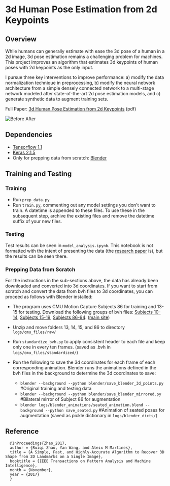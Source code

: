 # 3d Human Pose Estimation from 2d Keypoints



## Overview

While humans can generally estimate with ease the 3d pose of a human in a 2d image, 3d pose estimation remains a challenging problem for machines. This project improves an algorithm that estimates 3d keypoints of human poses with 2d keypoints as the only input.

I pursue three key interventions to improve performance: a) modify the data normalization technique in preprocessing, b) modify the neural network architecture from a simple densely connected network to a multi-stage network modeled after state-of-the-art 2d pose estimation models, and c) generate synthetic data to augment training sets.

Full Paper: [3d Human Pose Estimation from 2d Keypoints](https://github.com/rludlow/3d-pose-2d-keypoints/blob/present/Ludlow_3d_pose_2d_keypoints.pdf) (pdf)

![Before After](https://github.com/rludlow/3d-pose-2d-keypoints/blob/present/utils/pose_before_after_colors.png)

## Dependencies
- [Tensorflow 1.1](https://www.tensorflow.org/)
- [Keras 2.1.5](https://keras.io/)
- Only for prepping data from scratch: [Blender](https://www.blender.org/)

## Training and Testing

### Training
- Run `prep_data.py`
- Run `train.py`, commenting out any model settings you don't want to train. A datetime is appended to these files. To use these in the subsequent step, archive the existing files and remove the datetime suffix of your new files.

### Testing
Test results can be seen in `model_analysis.ipynb`. This notebook is not formatted with the intent of presenting the data (the [research paper](https://github.com/rludlow/3d-pose-2d-keypoints/blob/present/Ludlow_3d_pose_2d_keypoints.pdf) is), but the results can be seen there.

### Prepping Data from Scratch

For the instructions in the sub-sections above, the data has already been downloaded and converted into 3d coordinates. If you want to start from scratch and convert the data from bvh files to 3d coordinates, you can proceed as follows with Blender installed:

- The program uses CMU Motion Capture Subjects 86 for training and 13-15 for testing. Download the following groups of bvh files:       [Subjects 10-14](http://www.mediafire.com/?z6pr5bk3h1o5045),
			[Subjects 15-19](http://www.mediafire.com/?cu0a99w1day8hnr),
			[Subjects 86-94](http://www.mediafire.com/?r6y8sc60mabhneu). ([main site](https://sites.google.com/a/cgspeed.com/cgspeed/motion-capture/cmu-bvh-conversion))



- Unzip and move folders 13, 14, 15, and 86 to directory `logs/cmu_files/raw/`

- Run `standardize_bvh.py` to apply consistent header to each file and keep only one in every ten frames. (saved as .bvh in `logs/cmu_files/standardized/`)

- Run the following to save the 3d coordinates for each frame of each corresponding animation. Blender runs the animations defined in the bvh files in the background to determine the 3d coordinates to save:
    - `blender --background --python blender/save_blender_3d_points.py` #Original training and testing data
    - `blender --background --python blender/save_blender_mirrored.py` #Bilateral mirror of Subject 86 for augmentation
    - `blender logs/blender_animations/seated_animation.blend --background --python save_seated.py` #Animation of seated poses for augmentation
    (saved as pickle dictionary in `logs/blender_dicts/`)

## Reference

	  @InProceedings{Zhao_2017,
	  author = {Ruiqi Zhao, Yan Wang, and Aleix M Martines},
	  title = {A Simple, Fast, and Highly-Accurate Algorithm to Recover 3D Shape from 2D Landmarks on a Single Image},
	  booktitle = {IEEE Transactions on Pattern Analysis and Machine Intelligence},
	  month = {November},
	  year = {2017}
	  }
